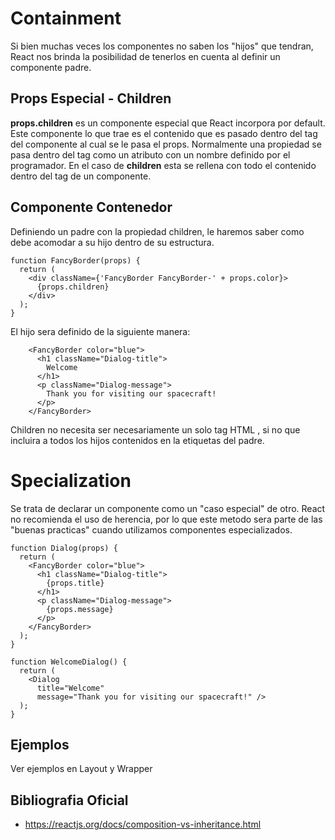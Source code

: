 # Containment

Si bien muchas veces los componentes no saben los "hijos" que tendran, React nos brinda la posibilidad de tenerlos en cuenta al definir un componente padre.

## Props Especial - Children
**props.children** es un componente especial que React incorpora por default. Este componente lo que trae es el contenido que es pasado dentro del tag del componente al cual se le pasa el props.
Normalmente una propiedad se pasa dentro del tag como un atributo con un nombre definido por el programador. En el caso de **children** esta se rellena con todo el contenido dentro del tag de un componente.

## Componente Contenedor

Definiendo un padre con la propiedad children, le haremos saber como debe acomodar a su hijo dentro de su estructura.
~~~
function FancyBorder(props) {
  return (
    <div className={'FancyBorder FancyBorder-' + props.color}>
      {props.children}
    </div>
  );
}
~~~

El hijo sera definido de la siguiente manera:

~~~
    <FancyBorder color="blue">
      <h1 className="Dialog-title">
        Welcome
      </h1>
      <p className="Dialog-message">
        Thank you for visiting our spacecraft!
      </p>
    </FancyBorder>
~~~

Children no necesita ser necesariamente un solo tag HTML , si no que incluira a todos los hijos contenidos en la etiquetas del padre.

# Specialization
Se trata de declarar un componente como un "caso especial" de otro. 
React no recomienda el uso de herencia, por lo que este metodo sera parte de las "buenas practicas" cuando utilizamos componentes especializados.

~~~
function Dialog(props) {
  return (
    <FancyBorder color="blue">
      <h1 className="Dialog-title">
        {props.title}
      </h1>
      <p className="Dialog-message">
        {props.message}
      </p>
    </FancyBorder>
  );
}

function WelcomeDialog() {
  return (
    <Dialog
      title="Welcome"
      message="Thank you for visiting our spacecraft!" />
  );
}
~~~


## Ejemplos

Ver ejemplos en Layout y Wrapper

## Bibliografia Oficial

* https://reactjs.org/docs/composition-vs-inheritance.html
